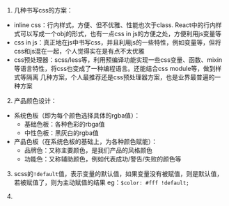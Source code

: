 1. 几种书写css的方案：
  * inline css：行内样式，方便、但不优雅、性能也次于class. React中的行内样式可以写成一个obj的形式，也有一点css in js的方便之处，方便利用js变量等
  * css in js：真正地在js中书写css，并且利用js的一些特性，例如变量等，但将css和js混在一起，个人觉得实在是有点不太优雅
  * css预处理器：scss/less等，利用预编译功能实现一些css变量、函数、mixin等语言特性，将css也变成了一种编程语言。还能结合css module等，做到样式等隔离
  几种方案，个人最推荐还是css预处理器方案，也是业界最普遍的一种方案

2. 产品颜色设计：
  * 系统色板（即为每个颜色选择具体的rgba值）：
    - 基础色板：各种色彩的rbga值
    - 中性色板：黑灰白的rgba值
  * 产品色板（在系统色板的基础上，为各种颜色赋能）：
    - 品牌色：又称主要颜色，是我们产品的风格颜色
    - 功能色：又称辅助颜色，例如代表成功/警告/失败的颜色等
  
3. scss的`!default`值，表示变量的默认值，如果变量没有被赋值，则是默认值，若被赋值了，则为主动赋值的结果
eg：`$color: #fff !default;`

4. 